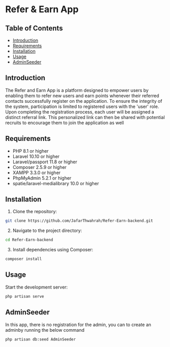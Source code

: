 # Refer & Earn App


## Table of Contents

- [Introduction](#introduction)
- [Requirements](#requirements)
- [Installation](#installation)
- [Usage](#usage)
- [AdminSeeder](#AdminSeeder)


## Introduction

The Refer and Earn App is a platform designed to empower users by enabling them to refer new users and earn points whenever their referred contacts successfully register on the application. To ensure the integrity of the system, participation is limited to registered users with the 'user' role. Upon completing the registration process, each user will be assigned a distinct referral link. This personalized link can then be shared with potential recruits to encourage them to join the application as well


## Requirements

- PHP 8.1 or higher
- Laravel 10.10 or higher
- Laravel/passport 11.8 or higher
- Composer 2.5.9 or higher
- XAMPP 3.3.0 or higher
- PhpMyAdmin 5.2.1 or higher
- spatie/laravel-medialibrary 10.0 or higher

## Installation

1. Clone the repository:

```bash
git clone https://github.com/JafarThwahrah/Refer-Earn-backend.git
```

2. Navigate to the project directory:

```bash
cd Refer-Earn-backend
```
3. Install dependencies using Composer:

```bash
composer install
```

## Usage

Start the development server:

```bash
php artisan serve
```

## AdminSeeder
In this app, there is no registration for the admin, you can to create an adminby running the below command

```bash
php artisan db:seed AdminSeeder
```
